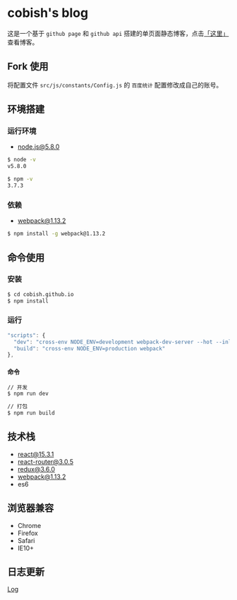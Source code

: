 # cobish's blog

这是一个基于 ``github page`` 和 ``github api`` 搭建的单页面静态博客，点击[「这里」](http://cobish.github.io)查看博客。

## Fork 使用

将配置文件 ``src/js/constants/Config.js`` 的 ``百度统计`` 配置修改成自己的账号。

## 环境搭建

### 运行环境

- [node.js@5.8.0](https://nodejs.org)

```bash
$ node -v
v5.8.0

$ npm -v
3.7.3
```

### 依赖

- webpack@1.13.2

```bash
$ npm install -g webpack@1.13.2
```

## 命令使用

### 安装

``` bash
$ cd cobish.github.io
$ npm install
```

### 运行

``` js
"scripts": {
  "dev": "cross-env NODE_ENV=development webpack-dev-server --hot --inline",
  "build": "cross-env NODE_ENV=production webpack"
},
```

#### 命令

``` bash
// 开发
$ npm run dev

// 打包
$ npm run build
```

## 技术栈

- react@15.3.1
- react-router@3.0.5
- redux@3.6.0
- webpack@1.13.2
- es6

## 浏览器兼容

- Chrome
- Firefox
- Safari
- IE10+

## 日志更新

[Log](https://github.com/cobish/cobish.github.io/releases)